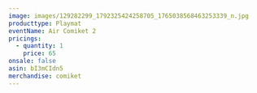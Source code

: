 ```yaml
---
image: images/129282299_1792325424258705_1765038568463253339_n.jpg
producttype: Playmat
eventName: Air Comiket 2
pricings:
  - quantity: 1
    price: 65
onsale: false
asin: bI3mCIdn5
merchandise: comiket
---
```

